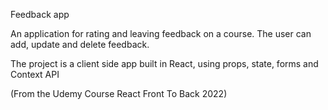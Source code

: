 Feedback app

An application for rating and leaving feedback on a course. The user can add, update and delete feedback.

The project is a client side app built in React,
using props, state, forms and Context API

(From the Udemy Course React Front To Back 2022)
